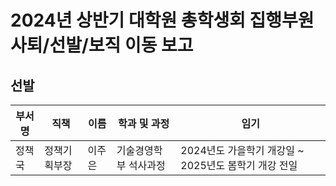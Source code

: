 2024년 상반기 대학원 총학생회 집행부원 사퇴/선발/보직 이동 보고
===

## 선발

| 부서명 | 직책 | 이름 | 학과 및 과정 | 임기 |
|---|---|---|---|---|
| 정책국 | 정책기획부장 | 이주은 | 기술경영학부 석사과정 | 2024년도 가을학기 개강일 ~ 2025년도 봄학기 개강 전일 | 
